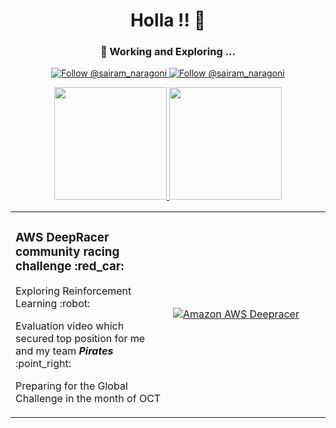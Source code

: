 <h1 align="center">
  Holla !! 👋
</h1>

<h3 align="center">
 🔭 Working and Exploring ...
</h3>

<p align="center">
  <a href="https://twitter.com/@sairam_naragoni">
    <img src="https://img.shields.io/twitter/follow/sairam_naragoni?label=Follow%20Me&style=social" alt="Follow @sairam_naragoni" />
  </a>
  <a href="https://www.linkedin.com/in/SairamNaragoni">
    <img src="https://img.shields.io/badge/-SairamNaragoni-blue?style=flat-square&logo=Linkedin&logoColor=white&link=https://www.linkedin.com/in/SairamNaragoni" alt="Follow @sairam_naragoni" />
  </a>
</p>

<div align="center">
  <a href="https://github.com/SairamNaragoni/github-readme-stats">
    <img src="https://github-readme-stats.vercel.app/api?username=SairamNaragoni&hide=contribs,issues&show_icons=true&theme=ayu-mirage" height="180px" />
  </a>
  <a href="https://github.com/SairamNaragoni/github-readme-stats">
    <img src="https://github-readme-stats.vercel.app/api/top-langs/?username=SairamNaragoni&theme=ayu-mirage&hide=css" height="180px"/>
  </a>
</div>

<table border="0" width="100%" >
  <tr>
    <td width="50%">
      <h3>AWS DeepRacer community racing challenge :red_car: </h3>
      <p>Exploring Reinforcement Learning :robot: </p>
      <p>Evaluation video which secured top position for me and my team <b><i>Pirates</i></b> :point_right:</p>
      <p>Preparing for the Global Challenge in the month of OCT</p>
    </td>
    <td width="50%"><a position href="http://www.youtube.com/watch?feature=player_embedded&v=27gmmUd-cWI" ><img src="http://img.youtube.com/vi/27gmmUd-cWI/0.jpg" alt="Amazon AWS Deepracer" /></a></td>
  </tr>
</table>

  

<!--
- 🔭 Exploring ....
- 🌱 I’m currently learning ...
- 👯 I’m looking to collaborate on ...
- 🤔 I’m looking for help with ...
- 💬 Ask me about ...
- 📫 How to reach me: ...
- 😄 Pronouns: ...
- ⚡ Fun fact: ...
-->
